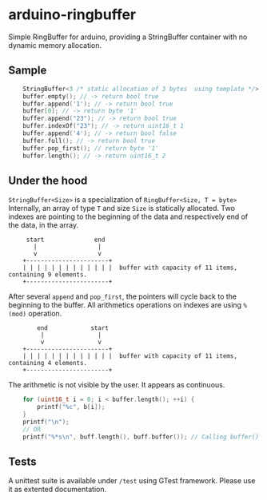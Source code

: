 # arduino-ringbuffer

Simple RingBuffer for arduino, providing a StringBuffer container with no dynamic memory allocation.

## Sample

```C++
	StringBuffer<3 /* static allocation of 3 bytes  using template */> buffer;
	buffer.empty(); // -> return bool true
	buffer.append('1'); // -> return bool true
	buffer[0]; // -> return byte '1'
	buffer.append("23"); // -> return bool true
	buffer.indexOf("23"); // -> return uint16_t 1
	buffer.append('4'); // -> return bool false
	buffer.full(); // -> return bool true
	buffer.pop_first(); // return byte '1'
	buffer.length(); // -> return uint16_t 2
```

## Under the hood

`StringBuffer<Size>` is a specialization of `RingBuffer<Size, T = byte>`
Internally, an array of type `T` and size `Size` is statically allocated.
Two indexes are pointing to the beginning of the data and respectively end of the data, in the array.
```
	 start              end
	   |                 |
	   v                 v
	+-----------------------+
	| | | | | | | | | | | | |  buffer with capacity of 11 items, containing 9 elements.
	+-----------------------+
```
 After several `append` and `pop_first`, the pointers will cycle back to the beginning to the buffer. All arithmetics operations on indexes are using `% (mod)` operation.
 
```
	    end            start
	     |               |
	     v               v
	+-----------------------+
	| | | | | | | | | | | | |  buffer with capacity of 11 items, containing 4 elements.
	+-----------------------+
```

The arithmetic is not visible by the user. It appears as continuous.

```C++
	for (uint16_t i = 0; i < buffer.length(); ++i) {
		printf("%c", b[i]);
	}
	printf("\n");
	// OR
	printf("%*s\n", buff.length(), buff.buffer()); // Calling buffer() MAY cause a call to memmove
```

## Tests

A unittest suite is available under `/test` using GTest framework. Please use it as extented documentation.
